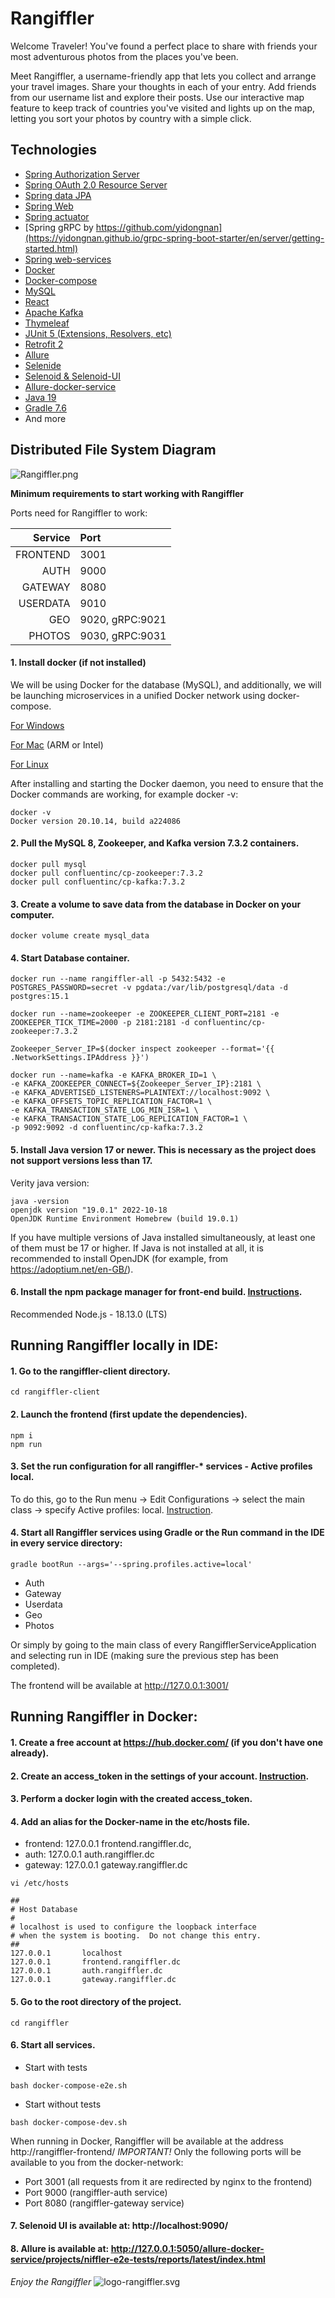 # Rangiffler

Welcome Traveler!
You've found a perfect place to share with friends your most adventurous photos 
from the places you've been.

Meet Rangiffler, a username-friendly app that lets you collect and arrange your travel images. 
Share your thoughts in each of your entry.
Add friends from our username list and explore their posts. 
Use our interactive map feature to keep track of countries you've visited and
lights up on the map, letting you sort your photos by 
country with a simple click.

## Technologies

- [Spring Authorization Server](https://spring.io/projects/spring-authorization-server)
- [Spring OAuth 2.0 Resource Server](https://docs.spring.io/spring-security/reference/servlet/oauth2/resource-server/index.html)
- [Spring data JPA](https://spring.io/projects/spring-data-jpa)
- [Spring Web](https://docs.spring.io/spring-framework/docs/current/reference/html/web.html#spring-web)
- [Spring actuator](https://docs.spring.io/spring-boot/docs/current/reference/html/actuator.html)
- [Spring gRPC by https://github.com/yidongnan](https://yidongnan.github.io/grpc-spring-boot-starter/en/server/getting-started.html)
- [Spring web-services](https://docs.spring.io/spring-ws/docs/current/reference/html/)
- [Docker](https://www.docker.com/resources/what-container/)
- [Docker-compose](https://docs.docker.com/compose/)
- [MySQL](https://www.mysql.com/why-mysql/)
- [React](https://ru.reactjs.org/docs/getting-started.html)
- [Apache Kafka](https://developer.confluent.io/quickstart/kafka-docker/)
- [Thymeleaf](https://www.thymeleaf.org/)
- [JUnit 5 (Extensions, Resolvers, etc)](https://junit.org/junit5/docs/current/username-guide/)
- [Retrofit 2](https://square.github.io/retrofit/)
- [Allure](https://docs.qameta.io/allure/)
- [Selenide](https://selenide.org/)
- [Selenoid & Selenoid-UI](https://aerokube.com/selenoid/latest/)
- [Allure-docker-service](https://github.com/fescobar/allure-docker-service)
- [Java 19](https://www.oracle.com/java/technologies/javase/jdk19-archive-downloads.html)
- [Gradle 7.6](https://docs.gradle.org/7.6/release-notes.html)
- And more

## Distributed File System Diagram
![Rangiffler.png](images%2FRangiffler.png)

**Minimum requirements to start working with Rangiffler**

Ports need for Rangiffler to work:

|      Service | Port            | 
|------------:|:----------------| 
|    FRONTEND | 3001            |
|        AUTH | 9000            |
|     GATEWAY | 8080            |
|    USERDATA | 9010            |
|         GEO | 9020, gRPC:9021 |
|      PHOTOS | 9030, gRPC:9031 |

#### 1. Install docker (if not installed)

We will be using Docker for the database (MySQL), and additionally, we will be launching 
microservices in a unified Docker network using docker-compose.

[For Windows](https://docs.docker.com/desktop/install/windows-install/)

[For Mac](https://docs.docker.com/desktop/install/mac-install/) (ARM or Intel)

[For Linux](https://docs.docker.com/desktop/install/linux-install/)

After installing and starting the Docker daemon, you need to ensure that the Docker commands 
are working, for example docker -v:

```posh
docker -v
Docker version 20.10.14, build a224086
```

#### 2. Pull the MySQL 8, Zookeeper, and Kafka version 7.3.2 containers.

```posh
docker pull mysql
docker pull confluentinc/cp-zookeeper:7.3.2
docker pull confluentinc/cp-kafka:7.3.2
```

#### 3. Create a volume to save data from the database in Docker on your computer.

```posh
docker volume create mysql_data
```

#### 4. Start Database container.

```posh
docker run --name rangiffler-all -p 5432:5432 -e POSTGRES_PASSWORD=secret -v pgdata:/var/lib/postgresql/data -d postgres:15.1

docker run --name=zookeeper -e ZOOKEEPER_CLIENT_PORT=2181 -e ZOOKEEPER_TICK_TIME=2000 -p 2181:2181 -d confluentinc/cp-zookeeper:7.3.2

Zookeeper_Server_IP=$(docker inspect zookeeper --format='{{ .NetworkSettings.IPAddress }}')

docker run --name=kafka -e KAFKA_BROKER_ID=1 \
-e KAFKA_ZOOKEEPER_CONNECT=${Zookeeper_Server_IP}:2181 \
-e KAFKA_ADVERTISED_LISTENERS=PLAINTEXT://localhost:9092 \
-e KAFKA_OFFSETS_TOPIC_REPLICATION_FACTOR=1 \
-e KAFKA_TRANSACTION_STATE_LOG_MIN_ISR=1 \
-e KAFKA_TRANSACTION_STATE_LOG_REPLICATION_FACTOR=1 \
-p 9092:9092 -d confluentinc/cp-kafka:7.3.2
```

#### 5. Install Java version 17 or newer. This is necessary as the project does not support versions less than 17.

Verity java version:

```posh
java -version
openjdk version "19.0.1" 2022-10-18
OpenJDK Runtime Environment Homebrew (build 19.0.1)
```

If you have multiple versions of Java installed simultaneously, at least one of them must be 17 or higher. 
If Java is not installed at all, it is recommended to install OpenJDK (for example, 
from https://adoptium.net/en-GB/).

#### 6. Install the npm package manager for front-end build. [Instructions](https://docs.npmjs.com/downloading-and-installing-node-js-and-npm).

Recommended Node.js - 18.13.0 (LTS)

## Running Rangiffler locally in IDE:

#### 1. Go to the rangiffler-client directory.

```posh
cd rangiffler-client
```

#### 2. Launch the frontend (first update the dependencies).

```posh
npm i
npm run
```

#### 3. Set the run configuration for all rangiffler-* services - Active profiles local.

To do this, go to the Run menu -> Edit Configurations -> select the main class -> specify Active profiles: local.
[Instruction](https://stackoverflow.com/questions/39738901/how-do-i-activate-a-spring-boot-profile-when-running-from-intellij).

#### 4. Start all Rangiffler services using Gradle or the Run command in the IDE in every service directory:

```posh
gradle bootRun --args='--spring.profiles.active=local'
```

- Auth
- Gateway
- Userdata
- Geo
- Photos

Or simply by going to the main class of every RangifflerServiceApplication and selecting run in IDE 
(making sure the previous step has been completed).

The frontend will be available at http://127.0.0.1:3001/

## Running Rangiffler in Docker:

#### 1. Create a free account at https://hub.docker.com/ (if you don't have one already).

#### 2. Create an access_token in the settings of your account. [Instruction](https://docs.docker.com/docker-hub/access-tokens/).

#### 3. Perform a docker login with the created access_token.

#### 4. Add an alias for the Docker-name in the etc/hosts file.
- frontend:  127.0.0.1 frontend.rangiffler.dc,
- auth:      127.0.0.1 auth.rangiffler.dc
- gateway:   127.0.0.1 gateway.rangiffler.dc

```posh
vi /etc/hosts
```

```posh
##
# Host Database
#
# localhost is used to configure the loopback interface
# when the system is booting.  Do not change this entry.
##
127.0.0.1       localhost
127.0.0.1       frontend.rangiffler.dc
127.0.0.1       auth.rangiffler.dc
127.0.0.1       gateway.rangiffler.dc
```

#### 5. Go to the root directory of the project.

```posh
cd rangiffler
```
#### 6. Start all services.

- Start with tests

```posh
bash docker-compose-e2e.sh
```

- Start without tests

```posh
bash docker-compose-dev.sh
```
When running in Docker, Rangiffler will be available at the address http://rangiffler-frontend/
*IMPORTANT!* Only the following ports will be available to you from the docker-network:
- Port 3001 (all requests from it are redirected by nginx to the frontend)
- Port 9000 (rangiffler-auth service)
- Port 8080 (rangiffler-gateway service)

#### 7. Selenoid UI is available at: http://localhost:9090/

#### 8. Allure is available at: http://127.0.0.1:5050/allure-docker-service/projects/niffler-e2e-tests/reports/latest/index.html

*Enjoy the Rangiffler*
![logo-rangiffler.svg](images%2Flogo-rangiffler.svg)